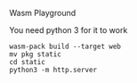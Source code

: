 Wasm Playground

You need python 3 for it to work
````
wasm-pack build --target web
mv pkg static
cd static
python3 -m http.server
````